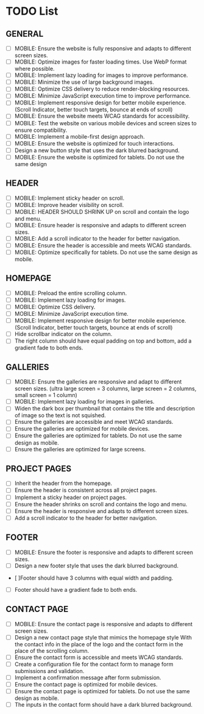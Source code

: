 # TODO List

## GENERAL
- [ ] MOBILE: Ensure the website is fully responsive and adapts to different screen sizes.
- [ ] MOBILE: Optimize images for faster loading times. Use WebP format where possible.
- [ ] MOBILE: Implement lazy loading for images to improve performance.
- [ ] MOBILE: Minimize the use of large background images.
- [ ] MOBILE: Optimize CSS delivery to reduce render-blocking resources.
- [ ] MOBILE: Minimize JavaScript execution time to improve performance.
- [ ] MOBILE: Implement responsive design for better mobile experience. (Scroll Indicator, better touch targets, bounce at ends of scroll)
- [ ] MOBILE: Ensure the website meets WCAG standards for accessibility.
- [ ] MOBILE: Test the website on various mobile devices and screen sizes to ensure compatibility.
- [ ] MOBILE: Implement a mobile-first design approach.
- [ ] MOBILE: Ensure the website is optimized for touch interactions.
- [ ] Design a new button style that uses the dark blurred background.
- [ ] MOBILE: Ensure the website is optimized for tablets. Do not use the same design

## HEADER
- [ ] MOBILE: Implement sticky header on scroll.
- [ ] MOBILE: Improve header visibility on scroll.
- [ ] MOBILE: HEADER SHOULD SHRINK UP on scroll and contain the logo and menu.
- [ ] MOBILE: Ensure header is responsive and adapts to different screen sizes.
- [ ] MOBILE: Add a scroll indicator to the header for better navigation.
- [ ] MOBILE: Ensure the header is accessible and meets WCAG standards.
- [ ] MOBILE: Optimize specifically for tablets. Do not use the same design as mobile.

## HOMEPAGE
- [ ] MOBILE: Preload the entire scrolling column.
- [ ] MOBILE: Implement lazy loading for images.
- [ ] MOBILE: Optimize CSS delivery.
- [ ] MOBILE: Minimize JavaScript execution time.
- [ ] MOBILE: Implement responsive design for better mobile experience. (Scroll Indicator, better touch targets, bounce at ends of scroll)
- [ ] Hide scrollbar indicator on the column.
- [ ] The right column should have equal padding on top and bottom, add a gradient fade to both ends.

## GALLERIES
- [ ] MOBILE: Ensure the galleries are responsive and adapt to different screen sizes. (ultra large screen = 3 columns, large screen = 2 columns, small screen = 1 column)
- [ ] MOBILE: Implement lazy loading for images in galleries.
- [ ] Widen the dark box per thumbnail that contains the title and description of image so the text is not squished.
- [ ] Ensure the galleries are accessible and meet WCAG standards.
- [ ] Ensure the galleries are optimized for mobile devices.
- [ ] Ensure the galleries are optimized for tablets. Do not use the same design as mobile.
- [ ] Ensure the galleries are optimized for large screens. 

## PROJECT PAGES
- [ ] Inherit the header from the homepage.
- [ ] Ensure the header is consistent across all project pages.
- [ ] Implement a sticky header on project pages.
- [ ] Ensure the header shrinks on scroll and contains the logo and menu.
- [ ] Ensure the header is responsive and adapts to different screen sizes.
- [ ] Add a scroll indicator to the header for better navigation.

## FOOTER
- [ ] MOBILE: Ensure the footer is responsive and adapts to different screen sizes.
- [ ] Design a new footer style that uses the dark blurred background.
- [ ]Footer should have 3 columns with equal width and padding.
- [ ] Footer should have a gradient fade to both ends.

## CONTACT PAGE
- [ ] MOBILE: Ensure the contact page is responsive and adapts to different screen sizes.
- [ ] Design a new contact page style that mimics the homepage style With the contact info in the place of the logo and the contact form in the place of the scrolling column.
- [ ] Ensure the contact form is accessible and meets WCAG standards.
- [ ] Create a configuration file for the contact form to manage form submissions and validation.
- [ ] Implement a confirmation message after form submission.
- [ ] Ensure the contact page is optimized for mobile devices.
- [ ] Ensure the contact page is optimized for tablets. Do not use the same design as mobile.
- [ ] The inputs in the contact form should have a dark blurred background.